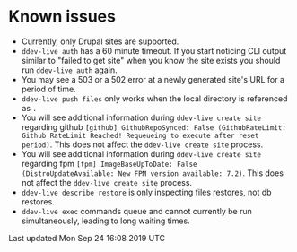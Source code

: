 # Known issues

* Currently, only Drupal sites are supported.
* `ddev-live auth` has a 60 minute timeout. If you start noticing CLI output similar to "failed to get site" when you know the site exists you should run `ddev-live auth` again.
* You may see a 503 or a 502 error at a newly generated site's URL for a period of time.
* `ddev-live push files` only works when the local directory is referenced as `.` 
* You will see additional information during `ddev-live create site` regarding github `[github] GithubRepoSynced: False (GithubRateLimit: Github RateLimit Reached! Requeueing to execute after reset period)`. This does not affect the `ddev-live create site` process.
* You will see additional information during `ddev-live create site` regarding fpm `[fpm] ImageBaseUpToDate: False (DistroUpdateAvailable: New FPM version available: 7.2)`. This does not affect the `ddev-live create site` process.
* `ddev-live describe restore` is only inspecting files restores, not db restores.
* `ddev-live exec` commands queue and cannot currently be run simultaneously, leading to long waiting times.

Last updated Mon Sep 24 16:08 2019 UTC

